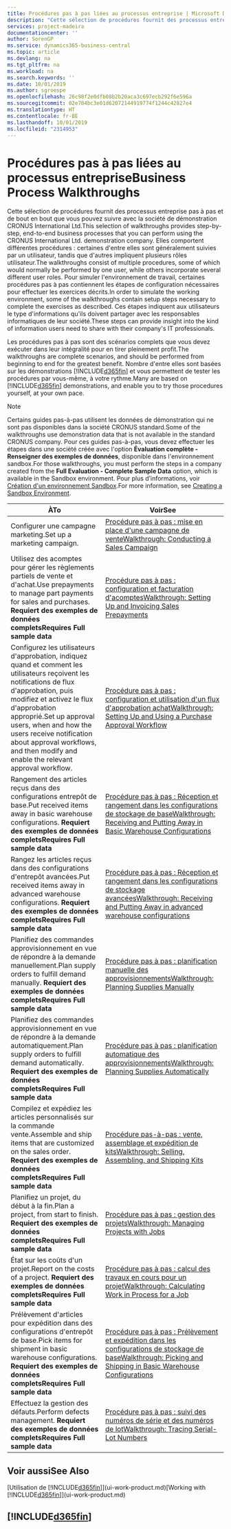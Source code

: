 ```yaml
---
title: Procédures pas à pas liées au processus entreprise | Microsoft Docs
description: "Cette sélection de procédures fournit des processus entreprise pas à pas et de bout en bout que vous pouvez suivre avec la société de démonstration CRONUS International Ltd. Elles comportent différentes procédures : certaines d'entre elles sont généralement suivies par un utilisateur, tandis que d'autres impliquent plusieurs rôles utilisateur. Pour simuler l'environnement de travail, certaines procédures pas à pas contiennent les étapes de configuration nécessaires pour effectuer les exercices décrits. Ces étapes indiquent aux utilisateurs le type d'informations qu'ils doivent partager avec les responsables informatiques de leur société."
services: project-madeira
documentationcenter: ''
author: SorenGP
ms.service: dynamics365-business-central
ms.topic: article
ms.devlang: na
ms.tgt_pltfrm: na
ms.workload: na
ms.search.keywords: ''
ms.date: 10/01/2019
ms.author: sgroespe
ms.openlocfilehash: 26c98f2e0dfb08b2b20aca3c697ecb292f6e596a
ms.sourcegitcommit: 02e704bc3e01d62072144919774f1244c42827e4
ms.translationtype: HT
ms.contentlocale: fr-BE
ms.lasthandoff: 10/01/2019
ms.locfileid: "2314953"
---
```

# <a name="business-process-walkthroughs"></a><span data-ttu-id="08f46-106">Procédures pas à pas liées au processus entreprise</span><span class="sxs-lookup"><span data-stu-id="08f46-106">Business Process Walkthroughs</span></span>
<span data-ttu-id="08f46-107">Cette sélection de procédures fournit des processus entreprise pas à pas et de bout en bout que vous pouvez suivre avec la société de démonstration CRONUS International Ltd.</span><span class="sxs-lookup"><span data-stu-id="08f46-107">This selection of walkthroughs provides step-by-step, end-to-end business processes that you can perform using the CRONUS International Ltd. demonstration company.</span></span> <span data-ttu-id="08f46-108">Elles comportent différentes procédures : certaines d'entre elles sont généralement suivies par un utilisateur, tandis que d'autres impliquent plusieurs rôles utilisateur.</span><span class="sxs-lookup"><span data-stu-id="08f46-108">The walkthroughs consist of multiple procedures, some of which would normally be performed by one user, while others incorporate several different user roles.</span></span> <span data-ttu-id="08f46-109">Pour simuler l'environnement de travail, certaines procédures pas à pas contiennent les étapes de configuration nécessaires pour effectuer les exercices décrits.</span><span class="sxs-lookup"><span data-stu-id="08f46-109">In order to simulate the working environment, some of the walkthroughs contain setup steps necessary to complete the exercises as described.</span></span> <span data-ttu-id="08f46-110">Ces étapes indiquent aux utilisateurs le type d'informations qu'ils doivent partager avec les responsables informatiques de leur société.</span><span class="sxs-lookup"><span data-stu-id="08f46-110">These steps can provide insight into the kind of information users need to share with their company's IT professionals.</span></span>  

 <span data-ttu-id="08f46-111">Les procédures pas à pas sont des scénarios complets que vous devez exécuter dans leur intégralité pour en tirer pleinement profit.</span><span class="sxs-lookup"><span data-stu-id="08f46-111">The walkthroughs are complete scenarios, and should be performed from beginning to end for the greatest benefit.</span></span> <span data-ttu-id="08f46-112">Nombre d'entre elles sont basées sur les démonstrations [!INCLUDE[d365fin](includes/d365fin_md.md)] et vous permettent de tester les procédures par vous-même, à votre rythme.</span><span class="sxs-lookup"><span data-stu-id="08f46-112">Many are based on [!INCLUDE[d365fin](includes/d365fin_md.md)] demonstrations, and enable you to try those procedures yourself, at your own pace.</span></span>  

> [!NOTE]
> <span data-ttu-id="08f46-113">Certains guides pas-à-pas utilisent les données de démonstration qui ne sont pas disponibles dans la société CRONUS standard.</span><span class="sxs-lookup"><span data-stu-id="08f46-113">Some of the walkthroughs use demonstration data that is not available in the standard CRONUS company.</span></span> <span data-ttu-id="08f46-114">Pour ces guides pas-à-pas, vous devez effectuer les étapes dans une société créée avec l'option **Évaluation complète - Renseigner des exemples de données**, disponible dans l'environnement sandbox.</span><span class="sxs-lookup"><span data-stu-id="08f46-114">For those walkthroughs, you must perform the steps in a company created from the **Full Evaluation - Complete Sample Data** option, which is available in the Sandbox environment.</span></span> <span data-ttu-id="08f46-115">Pour plus d’informations, voir [Création d'un environnement Sandbox](across-how-create-sandbox-environment.md).</span><span class="sxs-lookup"><span data-stu-id="08f46-115">For more information, see [Creating a Sandbox Environment](across-how-create-sandbox-environment.md).</span></span>

|<span data-ttu-id="08f46-116">À</span><span class="sxs-lookup"><span data-stu-id="08f46-116">To</span></span>|<span data-ttu-id="08f46-117">Voir</span><span class="sxs-lookup"><span data-stu-id="08f46-117">See</span></span>|  
|--------|---------|  
|<span data-ttu-id="08f46-118">Configurer une campagne marketing.</span><span class="sxs-lookup"><span data-stu-id="08f46-118">Set up a marketing campaign.</span></span>|[<span data-ttu-id="08f46-119">Procédure pas à pas : mise en place d'une campagne de vente</span><span class="sxs-lookup"><span data-stu-id="08f46-119">Walkthrough: Conducting a Sales Campaign</span></span>](walkthrough-conducting-a-sales-campaign.md)|  
|<span data-ttu-id="08f46-120">Utilisez des acomptes pour gérer les règlements partiels de vente et d'achat.</span><span class="sxs-lookup"><span data-stu-id="08f46-120">Use prepayments to manage part payments for sales and purchases.</span></span> <span data-ttu-id="08f46-121">**Requiert des exemples de données complets**</span><span class="sxs-lookup"><span data-stu-id="08f46-121">**Requires Full sample data**</span></span> |[<span data-ttu-id="08f46-122">Procédure pas à pas : configuration et facturation d'acomptes</span><span class="sxs-lookup"><span data-stu-id="08f46-122">Walkthrough: Setting Up and Invoicing Sales Prepayments</span></span>](walkthrough-setting-up-and-invoicing-sales-prepayments.md)|  
|<span data-ttu-id="08f46-123">Configurez les utilisateurs d'approbation, indiquez quand et comment les utilisateurs reçoivent les notifications de flux d'approbation, puis modifiez et activez le flux d'approbation approprié.</span><span class="sxs-lookup"><span data-stu-id="08f46-123">Set up approval users, when and how the users receive notification about approval workflows, and then modify and enable the relevant approval workflow.</span></span>|[<span data-ttu-id="08f46-124">Procédure pas à pas : configuration et utilisation d'un flux d'approbation achat</span><span class="sxs-lookup"><span data-stu-id="08f46-124">Walkthrough: Setting Up and Using a Purchase Approval Workflow</span></span>](walkthrough-setting-up-and-using-a-purchase-approval-workflow.md)|  
|<span data-ttu-id="08f46-125">Rangement des articles reçus dans des configurations entrepôt de base.</span><span class="sxs-lookup"><span data-stu-id="08f46-125">Put received items away in basic warehouse configurations.</span></span> <span data-ttu-id="08f46-126">**Requiert des exemples de données complets**</span><span class="sxs-lookup"><span data-stu-id="08f46-126">**Requires Full sample data**</span></span>|[<span data-ttu-id="08f46-127">Procédure pas à pas : Réception et rangement dans les configurations de stockage de base</span><span class="sxs-lookup"><span data-stu-id="08f46-127">Walkthrough: Receiving and Putting Away in Basic Warehouse Configurations</span></span>](walkthrough-receiving-and-putting-away-in-basic-warehousing.md)|  
|<span data-ttu-id="08f46-128">Rangez les articles reçus dans des configurations d'entrepôt avancées.</span><span class="sxs-lookup"><span data-stu-id="08f46-128">Put received items away in advanced warehouse configurations.</span></span> <span data-ttu-id="08f46-129">**Requiert des exemples de données complets**</span><span class="sxs-lookup"><span data-stu-id="08f46-129">**Requires Full sample data**</span></span>|[<span data-ttu-id="08f46-130">Procédure pas à pas : Réception et rangement dans les configurations de stockage avancées</span><span class="sxs-lookup"><span data-stu-id="08f46-130">Walkthrough: Receiving and Putting Away in advanced warehouse configurations</span></span>](walkthrough-receiving-and-putting-away-in-advanced-warehousing.md)|  
|<span data-ttu-id="08f46-131">Planifiez des commandes approvisionnement en vue de répondre à la demande manuellement.</span><span class="sxs-lookup"><span data-stu-id="08f46-131">Plan supply orders to fulfill demand manually.</span></span> <span data-ttu-id="08f46-132">**Requiert des exemples de données complets**</span><span class="sxs-lookup"><span data-stu-id="08f46-132">**Requires Full sample data**</span></span>|[<span data-ttu-id="08f46-133">Procédure pas à pas : planification manuelle des approvisionnements</span><span class="sxs-lookup"><span data-stu-id="08f46-133">Walkthrough: Planning Supplies Manually</span></span>](walkthrough-planning-supplies-manually.md)|  
|<span data-ttu-id="08f46-134">Planifiez des commandes approvisionnement en vue de répondre à la demande automatiquement.</span><span class="sxs-lookup"><span data-stu-id="08f46-134">Plan supply orders to fulfill demand automatically.</span></span> <span data-ttu-id="08f46-135">**Requiert des exemples de données complets**</span><span class="sxs-lookup"><span data-stu-id="08f46-135">**Requires Full sample data**</span></span>|[<span data-ttu-id="08f46-136">Procédure pas à pas : planification automatique des approvisionnements</span><span class="sxs-lookup"><span data-stu-id="08f46-136">Walkthrough: Planning Supplies Automatically</span></span>](walkthrough-planning-supplies-automatically.md)|  
|<span data-ttu-id="08f46-137">Compilez et expédiez les articles personnalisés sur la commande vente.</span><span class="sxs-lookup"><span data-stu-id="08f46-137">Assemble and ship items that are customized on the sales order.</span></span> <span data-ttu-id="08f46-138">**Requiert des exemples de données complets**</span><span class="sxs-lookup"><span data-stu-id="08f46-138">**Requires Full sample data**</span></span>|[<span data-ttu-id="08f46-139">Procédure pas-à-pas : vente, assemblage et expédition de kits</span><span class="sxs-lookup"><span data-stu-id="08f46-139">Walkthrough: Selling, Assembling, and Shipping Kits</span></span>](walkthrough-selling-assembling-and-shipping-kits.md)|  
|<span data-ttu-id="08f46-140">Planifiez un projet, du début à la fin.</span><span class="sxs-lookup"><span data-stu-id="08f46-140">Plan a project, from start to finish.</span></span> <span data-ttu-id="08f46-141">**Requiert des exemples de données complets**</span><span class="sxs-lookup"><span data-stu-id="08f46-141">**Requires Full sample data**</span></span>|[<span data-ttu-id="08f46-142">Procédure pas à pas : gestion des projets</span><span class="sxs-lookup"><span data-stu-id="08f46-142">Walkthrough: Managing Projects with Jobs</span></span>](walkthrough-managing-projects-with-jobs.md)|  
|<span data-ttu-id="08f46-143">État sur les coûts d'un projet.</span><span class="sxs-lookup"><span data-stu-id="08f46-143">Report on the costs of a project.</span></span> <span data-ttu-id="08f46-144">**Requiert des exemples de données complets**</span><span class="sxs-lookup"><span data-stu-id="08f46-144">**Requires Full sample data**</span></span>|[<span data-ttu-id="08f46-145">Procédure pas à pas : calcul des travaux en cours pour un projet</span><span class="sxs-lookup"><span data-stu-id="08f46-145">Walkthrough: Calculating Work in Process for a Job</span></span>](walkthrough-calculating-work-in-process-for-a-job.md)|  
|<span data-ttu-id="08f46-146">Prélèvement d'articles pour expédition dans des configurations d'entrepôt de base.</span><span class="sxs-lookup"><span data-stu-id="08f46-146">Pick items for shipment in basic warehouse configurations.</span></span> <span data-ttu-id="08f46-147">**Requiert des exemples de données complets**</span><span class="sxs-lookup"><span data-stu-id="08f46-147">**Requires Full sample data**</span></span>|[<span data-ttu-id="08f46-148">Procédure pas à pas : Prélèvement et expédition dans les configurations de stockage de base</span><span class="sxs-lookup"><span data-stu-id="08f46-148">Walkthrough: Picking and Shipping in Basic Warehouse Configurations</span></span>](walkthrough-picking-and-shipping-in-basic-warehousing.md)|  
|<span data-ttu-id="08f46-149">Effectuez la gestion des défauts.</span><span class="sxs-lookup"><span data-stu-id="08f46-149">Perform defects management.</span></span> <span data-ttu-id="08f46-150">**Requiert des exemples de données complets**</span><span class="sxs-lookup"><span data-stu-id="08f46-150">**Requires Full sample data**</span></span>|[<span data-ttu-id="08f46-151">Procédure pas à pas : suivi des numéros de série et des numéros de lot</span><span class="sxs-lookup"><span data-stu-id="08f46-151">Walkthrough: Tracing Serial-Lot Numbers</span></span>](walkthrough-tracing-serial-lot-numbers.md)|  

## <a name="see-also"></a><span data-ttu-id="08f46-152">Voir aussi</span><span class="sxs-lookup"><span data-stu-id="08f46-152">See Also</span></span>
<span data-ttu-id="08f46-153">[Utilisation de [!INCLUDE[d365fin](includes/d365fin_md.md)]](ui-work-product.md)</span><span class="sxs-lookup"><span data-stu-id="08f46-153">[Working with [!INCLUDE[d365fin](includes/d365fin_md.md)]](ui-work-product.md)</span></span>  

## [!INCLUDE[d365fin](includes/free_trial_md.md)]  
